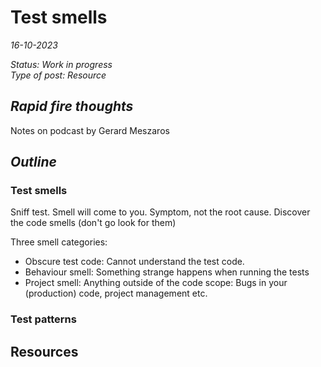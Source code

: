 # Test smells
*16-10-2023*

_Status: Work in progress_  
_Type of post: Resource_

## *Rapid fire thoughts*

Notes on podcast by Gerard Meszaros

## *Outline*

### Test smells

Sniff test. Smell will come to you. Symptom, not the root cause. Discover the code smells (don't go look for them)  

Three smell categories:  
- Obscure test code: Cannot understand the test code.
- Behaviour smell: Something strange happens when running the tests
- Project smell: Anything outside of the code scope: Bugs in your (production) code, project management etc.

### Test patterns




## Resources

